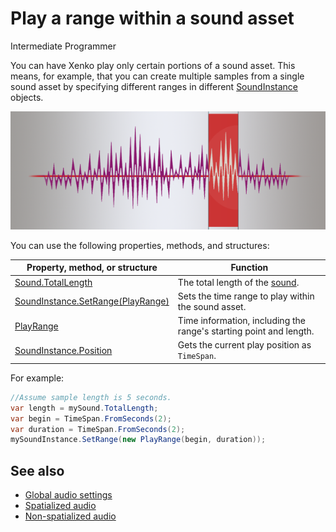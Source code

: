 # Play a range within a sound asset

<span class="label label-doc-level">Intermediate</span>
<span class="label label-doc-audience">Programmer</span>

You can have Xenko play only certain portions of a sound asset. This means, for example, that you can create multiple samples from a single sound asset by specifying different ranges in different [SoundInstance](xref:"SiliconStudio.Xenko.Audio.SoundInstance") objects.

![Loop points](media/audio-advanced-features-loop-points.png)

You can use the following properties, methods, and structures:

| Property, method, or structure | Function |
|---------|-----------|
| [Sound.TotalLength](xref:"SiliconStudio.Xenko.Audio.Sound.TotalLength") | The total length of the [sound](xref:"SiliconStudio.Xenko.Audio.Sound"). |
| [SoundInstance.SetRange(PlayRange)](xref:"SiliconStudio.Xenko.Audio.SoundInstance.SetRange.SiliconStudio.Xenko.Audio.PlayRange") | Sets the time range to play within the sound asset. |
| [PlayRange](xref:"SiliconStudio.Xenko.Audio.PlayRange") | Time information, including the range's starting point and length. |
| [SoundInstance.Position](xref:"SiliconStudio.Xenko.Audio.SoundInstance.Position") | Gets the current play position as `TimeSpan`. |

For example:

```cs
//Assume sample length is 5 seconds.
var length = mySound.TotalLength;
var begin = TimeSpan.FromSeconds(2);
var duration = TimeSpan.FromSeconds(2);
mySoundInstance.SetRange(new PlayRange(begin, duration));
```

## See also
* [Global audio settings](global-audio-settings.md)
* [Spatialized audio](spatialized-audio.md)
* [Non-spatialized audio](non-spatialized-audio.md)
